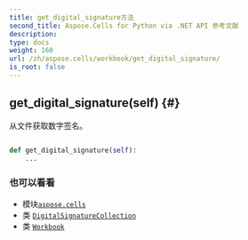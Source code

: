 ```yaml
---
title: get_digital_signature方法
second_title: Aspose.Cells for Python via .NET API 参考文献
description:
type: docs
weight: 160
url: /zh/aspose.cells/workbook/get_digital_signature/
is_root: false
---
```

##  get_digital_signature(self) {#}
从文件获取数字签名。



```python

def get_digital_signature(self):
    ...
```





### 也可以看看
* 模块[`aspose.cells`](../../)
* 类 [`DigitalSignatureCollection`](/cells/python-net/zh/aspose.cells.digitalsignatures/digitalsignaturecollection)
* 类 [`Workbook`](/cells/python-net/zh/aspose.cells/workbook)
